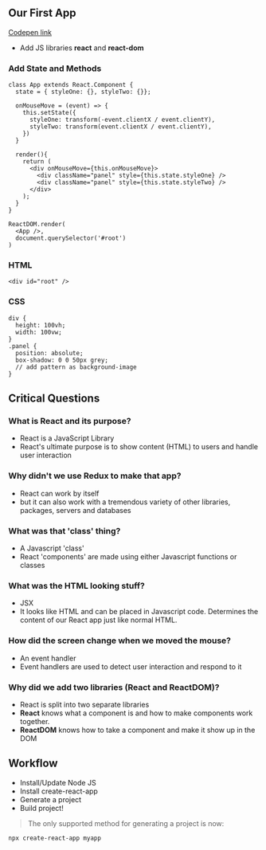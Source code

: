 ## Our First App

[Codepen link](https://codepen.io/sgrider/pen/MxPKJE)

* Add JS libraries **react** and **react-dom**

### Add State and Methods
```
class App extends React.Component {
  state = { styleOne: {}, styleTwo: {}};

  onMouseMove = (event) => {
    this.setState({
      styleOne: transform(-event.clientX / event.clientY),
      styleTwo: transform(event.clientX / event.clientY),
    })
  }

  render(){
    return (
      <div onMouseMove={this.onMouseMove}>
        <div className="panel" style={this.state.styleOne} />
        <div className="panel" style={this.state.styleTwo} />
      </div>
    );
  }
}

ReactDOM.render(
  <App />,
  document.querySelector('#root')
)
```

### HTML
```
<div id="root" />
```

### CSS
```
div {
  height: 100vh;
  width: 100vw;
}
.panel {
  position: absolute;
  box-shadow: 0 0 50px grey;
  // add pattern as background-image
}
```


## Critical Questions

### What is React and its purpose?
* React is a JavaScript Library
* React's ultimate purpose is to show content (HTML) to users and handle user interaction

### Why didn't we use Redux to make that app?
* React can work by itself
* but it can also work with a tremendous variety of other libraries, packages, servers and databases

### What was that 'class' thing?
* A Javascript 'class'
* React 'components' are made using either Javascript functions or classes

### What was the HTML looking stuff?
* JSX
* It looks like HTML and can be placed in Javascript code. Determines the content of our React app just like normal HTML.

### How did the screen change when we moved the mouse?
* An event handler
* Event handlers are used to detect user interaction and respond to it

### Why did we add two libraries (React and ReactDOM)?
* React is split into two separate libraries
* **React** knows what a component is and how to make components work together.
* **ReactDOM** knows how to take a component and make it show up in the DOM

## Workflow
* Install/Update Node JS
* Install create-react-app
* Generate a project
* Build project!

>The only supported method for generating a project is now:

```
npx create-react-app myapp
```